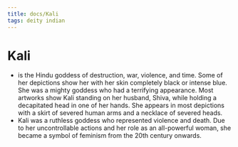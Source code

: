 ```yaml
---
title: docs/Kali
tags: deity indian
---
```


# Kali

- is the Hindu goddess of destruction, war, violence, and time. Some of her depictions show her with her skin completely black or intense blue. She was a mighty goddess who had a terrifying appearance. Most artworks show Kali standing on her husband, Shiva, while holding a decapitated head in one of her hands. She appears in most depictions with a skirt of severed human arms and a necklace of severed heads.
- Kali was a ruthless goddess who represented violence and death. Due to her uncontrollable actions and her role as an all-powerful woman, she became a symbol of feminism from the 20th century onwards.